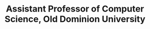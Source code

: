 ---
layout: default
order_number: 0
name: "Dr. Jian Wu"
category: "faculty"
role: "PI"
title: "Assistant Professor of Computer Science, Old Dominion University"
bio: "My research interests include text mining, scholarly big data, applied machine learning and deep learning, natural language processing, and information retrieval"
img: "jian-wu.png"
collection: team
website: "https://www.cs.odu.edu/~jwu/"
email: "mailto:j1wu@odu.edu"
---